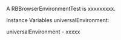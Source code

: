 A RBBrowserEnvironmentTest is xxxxxxxxx.Instance Variables	universalEnvironment:		<Object>universalEnvironment	- xxxxx